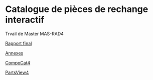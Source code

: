 # Catalogue de pièces de rechange interactif
Trvail de Master MAS-RAD4

[Rapport final](https://github.com/sebastienvial/TM-MAS-RAD4/blob/main/Vial%20S%C3%A9bastien_Rapport_Final_012.pdf)

[Annexes](https://github.com/sebastienvial/TM-MAS-RAD4/tree/main/Annexes)

[CompoCat4](https://www.example.com)

[PartsView4](https://www.example.com)
